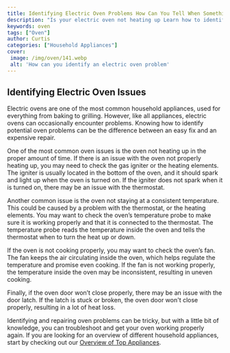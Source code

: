 ```yaml
---
title: Identifying Electric Oven Problems How Can You Tell When Something Is Wrong
description: "Is your electric oven not heating up Learn how to identify common electric oven problems and know when its time to get professional help Get helpful tips from experienced technicians and understand what might be wrong with your appliance"
keywords: oven
tags: ["Oven"]
author: Curtis
categories: ["Household Appliances"]
cover: 
 image: /img/oven/141.webp
 alt: 'How can you identify an electric oven problem'
---
```

## Identifying Electric Oven Issues

Electric ovens are one of the most common household appliances, used for everything from baking to grilling. However, like all appliances, electric ovens can occasionally encounter problems. Knowing how to identify potential oven problems can be the difference between an easy fix and an expensive repair.

One of the most common oven issues is the oven not heating up in the proper amount of time. If there is an issue with the oven not properly heating up, you may need to check the gas igniter or the heating elements. The igniter is usually located in the bottom of the oven, and it should spark and light up when the oven is turned on. If the igniter does not spark when it is turned on, there may be an issue with the thermostat.

Another common issue is the oven not staying at a consistent temperature. This could be caused by a problem with the thermostat, or the heating elements. You may want to check the oven’s temperature probe to make sure it is working properly and that it is connected to the thermostat. The temperature probe reads the temperature inside the oven and tells the thermostat when to turn the heat up or down.

If the oven is not cooking properly, you may want to check the oven’s fan. The fan keeps the air circulating inside the oven, which helps regulate the temperature and promise even cooking. If the fan is not working properly, the temperature inside the oven may be inconsistent, resulting in uneven cooking.

Finally, if the oven door won’t close properly, there may be an issue with the door latch. If the latch is stuck or broken, the oven door won't close properly, resulting in a lot of heat loss.

Identifying and repairing oven problems can be tricky, but with a little bit of knowledge, you can troubleshoot and get your oven working properly again. If you are looking for an overview of different household appliances, start by checking out our [Overview of Top Appliances]( ./pages/appliance-overview).
